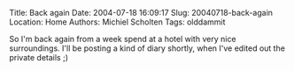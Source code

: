 Title: Back again
Date: 2004-07-18 16:09:17
Slug: 20040718-back-again
Location: Home
Authors: Michiel Scholten
Tags: olddammit

<p>So I'm back again from a week spend at a hotel with very nice surroundings. I'll be posting a kind of diary shortly, when I've edited out the private details ;)</p>